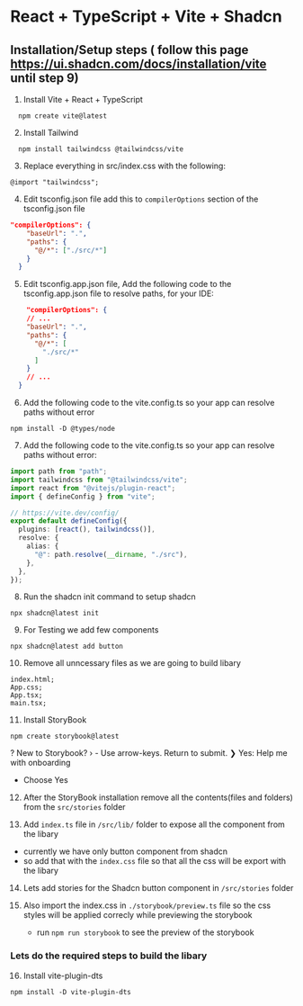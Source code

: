 # React + TypeScript + Vite + Shadcn

## Installation/Setup steps ( follow this page https://ui.shadcn.com/docs/installation/vite until step 9)

1. Install Vite + React + TypeScript

```node
  npm create vite@latest
```

2. Install Tailwind

```node
  npm install tailwindcss @tailwindcss/vite
```

3. Replace everything in src/index.css with the following:

```node
@import "tailwindcss";
```

4. Edit tsconfig.json file add this to `compilerOptions` section of the tsconfig.json file

```json
"compilerOptions": {
    "baseUrl": ".",
    "paths": {
      "@/*": ["./src/*"]
    }
  }
```

5. Edit tsconfig.app.json file, Add the following code to the tsconfig.app.json file to resolve paths, for your IDE:

```json
    "compilerOptions": {
    // ...
    "baseUrl": ".",
    "paths": {
      "@/*": [
        "./src/*"
      ]
    }
    // ...
  }
```

6. Add the following code to the vite.config.ts so your app can resolve paths without error

```node
npm install -D @types/node
```

7. Add the following code to the vite.config.ts so your app can resolve paths without error:

```ts
import path from "path";
import tailwindcss from "@tailwindcss/vite";
import react from "@vitejs/plugin-react";
import { defineConfig } from "vite";

// https://vite.dev/config/
export default defineConfig({
  plugins: [react(), tailwindcss()],
  resolve: {
    alias: {
      "@": path.resolve(__dirname, "./src"),
    },
  },
});
```

8. Run the shadcn init command to setup shadcn

```node
npx shadcn@latest init
```

9. For Testing we add few components

```node
npx shadcn@latest add button
```

10. Remove all unncessary files as we are going to build libary

```node
index.html;
App.css;
App.tsx;
main.tsx;
```

11. Install StoryBook

```node
npm create storybook@latest
```

? New to Storybook? › - Use arrow-keys. Return to submit.
❯ Yes: Help me with onboarding

- Choose Yes

12. After the StoryBook installation remove all the contents(files and folders) from the `src/stories` folder

13. Add `index.ts` file in `/src/lib/` folder to expose all the component from the libary

- currently we have only button component from shadcn
- so add that with the `index.css` file so that all the css will be export with the libary

14. Lets add stories for the Shadcn button component in `/src/stories` folder

15. Also import the index.css in `./storybook/preview.ts` file so the css styles will be applied correcly while previewing the storybook
    - run `npm run storybook` to see the preview of the storybook

### Lets do the required steps to build the libary

16. Install vite-plugin-dts

```node
npm install -D vite-plugin-dts
```
